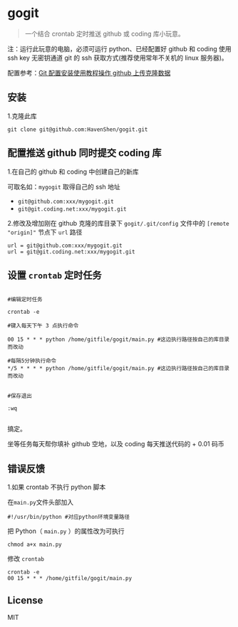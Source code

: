 # gogit

> 一个结合 crontab 定时推送 github 或 coding 库小玩意。

注：运行此玩意的电脑，必须可运行 python、已经配置好 github 和 coding 使用 ssh key 无密钥通道 git 的 ssh 获取方式(推荐使用常年不关机的 linux 服务器)。

配置参考：[Git 配置安装使用教程操作 github 上传克隆数据](http://www.cnblogs.com/havenshen/p/3493522.html)

## 安装

1.克隆此库
  
  ```shell
  git clone git@github.com:HavenShen/gogit.git
  ```
  
## 配置推送 github 同时提交 coding 库

1.在自己的 github 和 coding 中创建自己的新库

  可取名如：`mygogit` 取得自己的 ssh 地址
  
  * `git@github.com:xxx/mygogit.git`
  * `git@git.coding.net:xxx/mygogit.git`

2.修改及增加刚在 github 克隆的库目录下 `gogit/.git/config` 文件中的 `[remote "origin]"` 节点下 `url` 路径

```shell
url = git@github.com:xxx/mygogit.git
url = git@git.coding.net:xxx/mygogit.git
```

## 设置 `crontab` 定时任务

```shell

#编辑定时任务

crontab -e

#键入每天下午 3 点执行命令

00 15 * * * python /home/gitfile/gogit/main.py #这边执行路径按自己的库目录而改动

#每隔5分钟执行命令
*/5 * * * * python /home/gitfile/gogit/main.py #这边执行路径按自己的库目录而改动 


#保存退出

:wq
  
```

搞定。

坐等任务每天帮你填补 github 空地，以及 coding 每天推送代码的 + 0.01 码币

## 错误反馈

1.如果 crontab 不执行 python 脚本

在`main.py`文件头部加入
  
```shell
#!/usr/bin/python #对应python环境变量路径
```
  
把 Python（ `main.py` ）的属性改为可执行

```shell
chmod a+x main.py
```

修改 `crontab`

```shell
crontab -e
00 15 * * * /home/gitfile/gogit/main.py
```
  
## License

MIT
